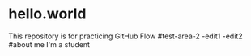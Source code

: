 # hello.world
This repository is for practicing GitHub Flow
#test-area-2
-edit1
-edit2
#about me
I'm a student 
